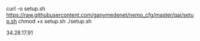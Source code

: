 
curl -o setup.sh https://raw.githubusercontent.com/ganymedenet/nemo_cfg/master/qai/setup.sh
chmod +x setup.sh
./setup.sh

34.28.17.91